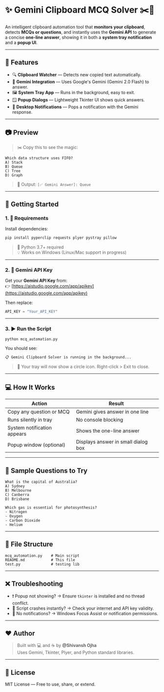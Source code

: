 # ✨ Gemini Clipboard MCQ Solver ✂️🤖

An intelligent clipboard automation tool that **monitors your clipboard**, detects **MCQs or questions**, and instantly uses the **Gemini API** to generate a concise **one-line answer**, showing it in both a **system tray notification** and a **popup UI**.

---

## 📌 Features

- 🔍 **Clipboard Watcher** — Detects new copied text automatically.
- 🧠 **Gemini Integration** — Uses Google's Gemini (Gemini 2.0 Flash) to answer.
- 🖼️ **System Tray App** — Runs in the background, easy to exit.
- 🪟 **Popup Dialogs** — Lightweight Tkinter UI shows quick answers.
- 🔔 **Desktop Notifications** — Pops a notification with the Gemini response.

---

## 📷 Preview

> ✂️ Copy this to see the magic:
```
Which data structure uses FIFO?
A) Stack
B) Queue
C) Tree
D) Graph
```

> 💬 Output:
> `[✅ Gemini Answer]: Queue`

---

## 🚀 Getting Started

### 1. 🔧 Requirements

Install dependencies:

```bash
pip install pyperclip requests plyer pystray pillow
```

> 🐍 Python 3.7+ required  
> 💡 Works on Windows (Linux/Mac support in progress)

---

### 2. 🔑 Gemini API Key

Get your **Gemini API Key** from:  
👉 [https://aistudio.google.com/app/apikey](https://aistudio.google.com/app/apikey)

Then replace:
```python
API_KEY = "Your_API_KEY"
```

---

### 3. ▶️ Run the Script

```bash
python mcq_automation.py
```

You should see:
```bash
📋 Gemini Clipboard Solver is running in the background...
```

> 📌 Your tray will now show a circle icon. Right-click > Exit to close.

---

## 💻 How It Works

| Action                        | Result                               |
|------------------------------|--------------------------------------|
| Copy any question or MCQ     | Gemini gives answer in one line      |
| Runs silently in tray        | No console blocking                  |
| System notification appears  | Shows the one-line answer            |
| Popup window (optional)      | Displays answer in small dialog box  |

---

## 🧪 Sample Questions to Try

```
What is the capital of Australia?
A) Sydney
B) Melbourne
C) Canberra
D) Brisbane
```

```
Which gas is essential for photosynthesis?
- Nitrogen
- Oxygen
- Carbon Dioxide
- Helium
```

---

## 📁 File Structure

```
mcq_automation.py    # Main script
README.md            # This file
test.py              # testing lib
```

---

## ❌ Troubleshooting

- ❗ Popup not showing? → Ensure `tkinter` is installed and no thread conflict.
- 🛑 Script crashes instantly? → Check your internet and API key validity.
- 🔕 No notifications? → Windows Focus Assist or notification permissions.

---

## ❤️ Author

> Built with 💻 and ☕ by **@Shivansh Ojha**  
> Uses Gemini, Tkinter, Plyer, and Python standard libraries.

---

## 📜 License

MIT License — Free to use, share, or extend.